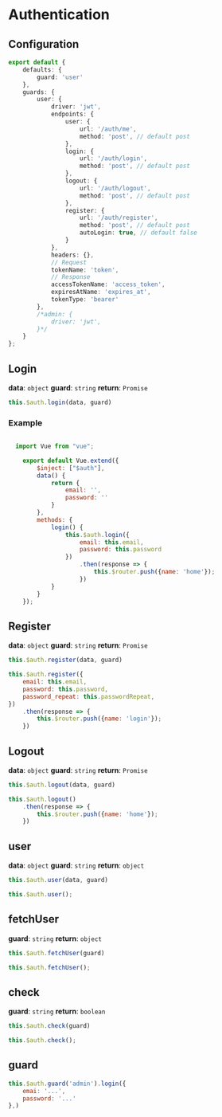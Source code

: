 # Authentication

## Configuration

```typescript
export default {
    defaults: {
        guard: 'user'
    },
    guards: {
        user: {
            driver: 'jwt',
            endpoints: {
                user: {
                    url: '/auth/me',
                    method: 'post', // default post
                },
                login: {
                    url: '/auth/login',
                    method: 'post', // default post
                },
                logout: {
                    url: '/auth/logout',
                    method: 'post', // default post
                },
                register: {
                    url: '/auth/register',
                    method: 'post', // default post
                    autoLogin: true, // default false
                }
            },
            headers: {},
            // Request
            tokenName: 'token',
            // Response
            accessTokenName: 'access_token',
            expiresAtName: 'expires_at',
            tokenType: 'bearer'
        },
        /*admin: {
            driver: 'jwt',
        }*/
    }
};
```

## Login

**data**: `object`
**guard**: `string`
**return**: `Promise`
```js
this.$auth.login(data, guard)
```

### Example

```js

  import Vue from "vue";

    export default Vue.extend({
        $inject: ["$auth"],
        data() {
            return {
                email: '',
                password: ''
            }
        },
        methods: {
            login() {
                this.$auth.login({
                    email: this.email,
                    password: this.password
                })
                    .then(response => {
                        this.$router.push({name: 'home'});
                    })
            }
        }
    });

```

## Register

**data**: `object`
**guard**: `string`
**return**: `Promise`

```js
this.$auth.register(data, guard)
```

```js
this.$auth.register({
    email: this.email,
    password: this.password,
    password_repeat: this.passwordRepeat,
})
    .then(response => {
        this.$router.push({name: 'login'});
    })

```

## Logout

**data**: `object`
**guard**: `string`
**return**: `Promise`

```js
this.$auth.logout(data, guard)
```

```js
this.$auth.logout()
    .then(response => {
        this.$router.push({name: 'home'});
    })

```
## user

**data**: `object`
**guard**: `string`
**return**: `object`

```js
this.$auth.user(data, guard)
```

```js
this.$auth.user();
```    
## fetchUser

**guard**: `string`
**return**: `object`

```js
this.$auth.fetchUser(guard)
```

```js
this.$auth.fetchUser();
```   

## check

**guard**: `string`
**return**: `boolean`

```js
this.$auth.check(guard)
```

```js
this.$auth.check();
```   

## guard

```js
this.$auth.guard('admin').login({
    emai: '...',
    password: '...'
},)
```